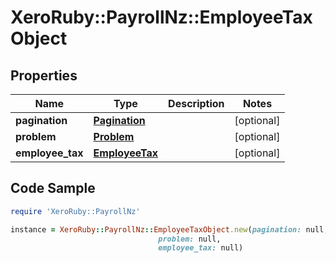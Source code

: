 # XeroRuby::PayrollNz::EmployeeTaxObject

## Properties

Name | Type | Description | Notes
------------ | ------------- | ------------- | -------------
**pagination** | [**Pagination**](Pagination.md) |  | [optional] 
**problem** | [**Problem**](Problem.md) |  | [optional] 
**employee_tax** | [**EmployeeTax**](EmployeeTax.md) |  | [optional] 

## Code Sample

```ruby
require 'XeroRuby::PayrollNz'

instance = XeroRuby::PayrollNz::EmployeeTaxObject.new(pagination: null,
                                 problem: null,
                                 employee_tax: null)
```


